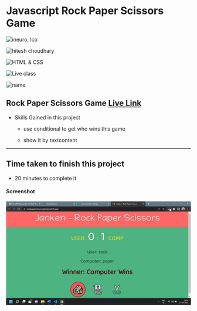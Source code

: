 # Javascript Rock Paper Scissors Game

![ineuro, lco](https://img.shields.io/badge/iNeuron-LCO-green)

![hitesh choudhary](https://img.shields.io/badge/Hitesh--Choudhary-Full--stack--JS--bootcamp-red)

![HTML & CSS](https://img.shields.io/badge/JAVASCRIPT-DOM-orange)

![Live class](https://img.shields.io/badge/LIVE--CLASS-PROJECT--ROCK--PAPER--SCISSORS--GAME-lightgrey)

![name](https://img.shields.io/badge/Vimal--Kumar-lightgrey)

## Rock Paper Scissors Game [Live Link](https://rockpaperscissorsgamejs.netlify.app/)

- Skills Gained in this project

  - use conditional to get who wins this game

  - show it by textcontent

---

## Time taken to finish this project

- 20 minutes to complete it

#### Screenshot

![Desktop](./Images/rpsgame.png)

